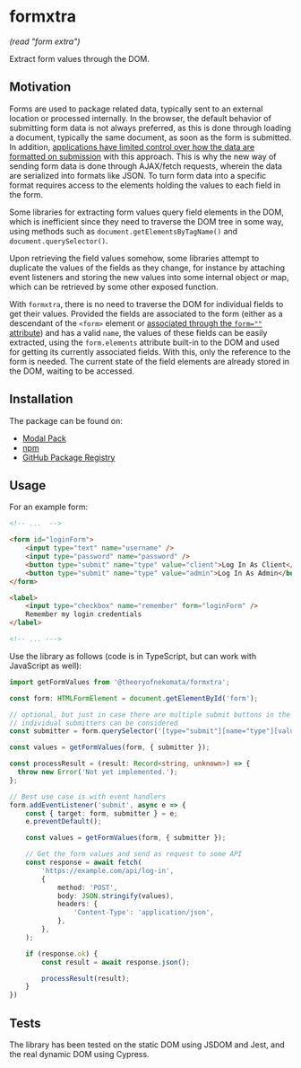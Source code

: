 # formxtra

_(read "form extra")_

Extract form values through the DOM.

## Motivation

Forms are used to package related data, typically sent to an external location or processed internally. In the browser,
the default behavior of submitting form data is not always preferred, as this is done through loading a document,
typically the same document, as soon as the form is submitted. In addition, [applications have limited control over how
the data are formatted on submission](https://html.spec.whatwg.org/multipage/form-control-infrastructure.html#dom-fs-enctype)
with this approach. This is why the new way of sending form data is done through AJAX/fetch requests, wherein the data
are serialized into formats like JSON. To turn form data into a specific format requires access to the elements holding
the values to each field in the form.

Some libraries for extracting form values query field elements in the DOM, which is inefficient since they need to
traverse the DOM tree in some way, using methods such as `document.getElementsByTagName()` and
`document.querySelector()`.

Upon retrieving the field values somehow, some libraries attempt to duplicate the values of the fields as they change,
for instance by attaching event listeners and storing the new values into some internal object or map, which can be
retrieved by some other exposed function.

With `formxtra`, there is no need to traverse the DOM for individual fields to get their values. Provided the fields are
associated to the form (either as a descendant of the `<form>` element or [associated through the `form=""`
attribute](https://html.spec.whatwg.org/multipage/form-control-infrastructure.html#attr-fae-form)) and has a valid
`name`, the values of these fields can be easily extracted, using the `form.elements` attribute built-in to the DOM and
used for getting its currently associated fields. With this, only the reference to the form is needed. The current state
of the field elements are already stored in the DOM, waiting to be accessed.

## Installation

The package can be found on:

- [Modal Pack](https://js.pack.modal.sh)
- [npm](https://npmjs.com/package/formxtra)
- [GitHub Package Registry](https://github.com/TheoryOfNekomata/formxtra/packages/784699)

## Usage

For an example form:

```html
<!-- ...  -->

<form id="loginForm">
	<input type="text" name="username" />
	<input type="password" name="password" />
	<button type="submit" name="type" value="client">Log In As Client</button>
	<button type="submit" name="type" value="admin">Log In As Admin</button>
</form>

<label>
	<input type="checkbox" name="remember" form="loginForm" />
	Remember my login credentials
</label>

<!-- ... --->
```

Use the library as follows (code is in TypeScript, but can work with JavaScript as well):

```typescript
import getFormValues from '@theoryofnekomata/formxtra';

const form: HTMLFormElement = document.getElementById('form');

// optional, but just in case there are multiple submit buttons in the form,
// individual submitters can be considered
const submitter = form.querySelector('[type="submit"][name="type"][value="client"]');

const values = getFormValues(form, { submitter });

const processResult = (result: Record<string, unknown>) => {
  throw new Error('Not yet implemented.');
};

// Best use case is with event handlers
form.addEventListener('submit', async e => {
	const { target: form, submitter } = e;
	e.preventDefault();

	const values = getFormValues(form, { submitter });

	// Get the form values and send as request to some API
	const response = await fetch(
		'https://example.com/api/log-in',
		{
			method: 'POST',
			body: JSON.stringify(values),
			headers: {
				'Content-Type': 'application/json',
			},
		},
	);

	if (response.ok) {
		const result = await response.json();

		processResult(result);
	}
})
```

## Tests

The library has been tested on the static DOM using JSDOM and Jest, and the real dynamic DOM using Cypress.
